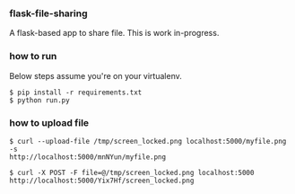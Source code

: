 ### flask-file-sharing
A flask-based app to share file.
This is work in-progress.

### how to run

Below steps assume you're on your virtualenv.

```
$ pip install -r requirements.txt
$ python run.py

```

### how to upload file

```
$ curl --upload-file /tmp/screen_locked.png localhost:5000/myfile.png -s
http://localhost:5000/mnNYun/myfile.png

$ curl -X POST -F file=@/tmp/screen_locked.png localhost:5000
http://localhost:5000/Yix7Hf/screen_locked.png
```


